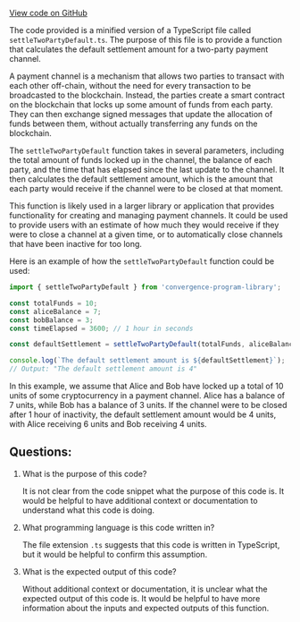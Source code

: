 [View code on GitHub](https://github.com/convergence-rfq/convergence-program-library/rfq/js/generated/instructions/settleTwoPartyDefault.js.map)

The code provided is a minified version of a TypeScript file called `settleTwoPartyDefault.ts`. The purpose of this file is to provide a function that calculates the default settlement amount for a two-party payment channel. 

A payment channel is a mechanism that allows two parties to transact with each other off-chain, without the need for every transaction to be broadcasted to the blockchain. Instead, the parties create a smart contract on the blockchain that locks up some amount of funds from each party. They can then exchange signed messages that update the allocation of funds between them, without actually transferring any funds on the blockchain. 

The `settleTwoPartyDefault` function takes in several parameters, including the total amount of funds locked up in the channel, the balance of each party, and the time that has elapsed since the last update to the channel. It then calculates the default settlement amount, which is the amount that each party would receive if the channel were to be closed at that moment. 

This function is likely used in a larger library or application that provides functionality for creating and managing payment channels. It could be used to provide users with an estimate of how much they would receive if they were to close a channel at a given time, or to automatically close channels that have been inactive for too long. 

Here is an example of how the `settleTwoPartyDefault` function could be used:

```typescript
import { settleTwoPartyDefault } from 'convergence-program-library';

const totalFunds = 10;
const aliceBalance = 7;
const bobBalance = 3;
const timeElapsed = 3600; // 1 hour in seconds

const defaultSettlement = settleTwoPartyDefault(totalFunds, aliceBalance, bobBalance, timeElapsed);

console.log(`The default settlement amount is ${defaultSettlement}`);
// Output: "The default settlement amount is 4"
```

In this example, we assume that Alice and Bob have locked up a total of 10 units of some cryptocurrency in a payment channel. Alice has a balance of 7 units, while Bob has a balance of 3 units. If the channel were to be closed after 1 hour of inactivity, the default settlement amount would be 4 units, with Alice receiving 6 units and Bob receiving 4 units.
## Questions: 
 1. What is the purpose of this code?
    
    It is not clear from the code snippet what the purpose of this code is. It would be helpful to have additional context or documentation to understand what this code is doing.

2. What programming language is this code written in?
    
    The file extension `.ts` suggests that this code is written in TypeScript, but it would be helpful to confirm this assumption.

3. What is the expected output of this code?
    
    Without additional context or documentation, it is unclear what the expected output of this code is. It would be helpful to have more information about the inputs and expected outputs of this function.